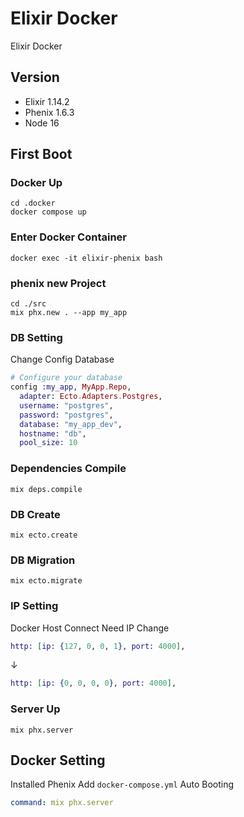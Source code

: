 # Elixir Docker
Elixir Docker

## Version
* Elixir 1.14.2
* Phenix 1.6.3
* Node 16

## First Boot

### Docker Up
```
cd .docker
docker compose up
```

### Enter Docker Container
```
docker exec -it elixir-phenix bash
```

### phenix new Project
```
cd ./src
mix phx.new . --app my_app
```

### DB Setting
Change Config Database
```src\config\dev.exs
# Configure your database
config :my_app, MyApp.Repo,
  adapter: Ecto.Adapters.Postgres,
  username: "postgres",
  password: "postgres",
  database: "my_app_dev",
  hostname: "db",
  pool_size: 10
```

### Dependencies Compile
```
mix deps.compile
```

### DB Create 
```
mix ecto.create
```

### DB Migration 
```
mix ecto.migrate
```

### IP Setting
Docker Host Connect Need IP Change
```src\config\dev.exs
http: [ip: {127, 0, 0, 1}, port: 4000],
```
↓
```src\config\dev.exs
http: [ip: {0, 0, 0, 0}, port: 4000],
```

### Server Up
```
mix phx.server
```

## Docker Setting
Installed Phenix Add `docker-compose.yml` Auto Booting
```yml:docker-compose.yml
command: mix phx.server
```
